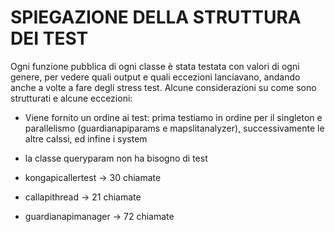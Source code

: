# SPIEGAZIONE DELLA STRUTTURA DEI TEST
Ogni funzione pubblica di ogni classe è stata testata con valori di ogni genere, per vedere
quali output e quali eccezioni lanciavano, andando anche a volte a fare degli stress test.
Alcune considerazioni su come sono strutturati e alcune eccezioni:

- Viene fornito un ordine ai test: prima testiamo in ordine per il singleton e parallelismo (guardianapiparams e mapslitanalyzer),
  successivamente le altre calssi, ed infine i system 

- la classe queryparam non ha bisogno di test

- kongapicallertest -> 30 chiamate
- callapithread -> 21 chiamate
- guardianapimanager -> 72 chiamate